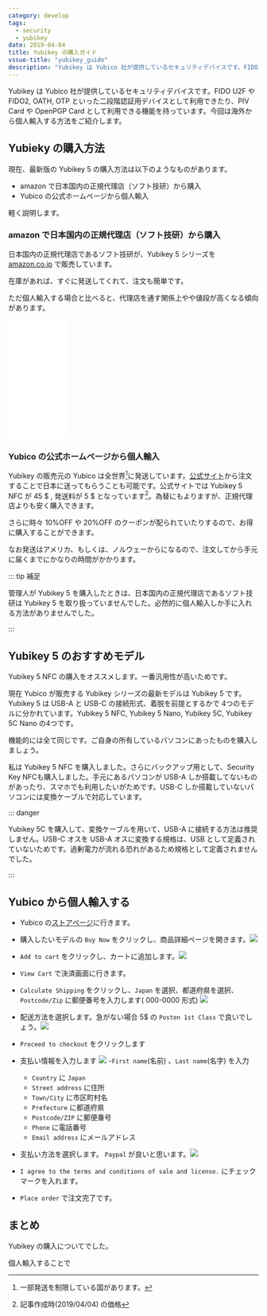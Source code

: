 ```yaml
---
category: develop
tags:
  - security
  - yubikey
date: 2019-04-04
title: Yubikey の購入ガイド
vssue-title: "yubikey_guide"
description: "Yubikey は Yubico 社が提供しているセキュリティデバイスです。FIDO U2F や FIDO2, OATH, OTP といった二段階認証用デバイスとして利用できたり、PIV Card や OpenPGP Card として利用できる機能を持っています。今回は海外から個人輸入する方法をご紹介します。"
---
```


Yubikey は Yubico 社が提供しているセキュリティデバイスです。FIDO U2F や FIDO2, OATH, OTP といった二段階認証用デバイスとして利用できたり、PIV Card や OpenPGP Card として利用できる機能を持っています。今回は海外から個人輸入する方法をご紹介します。

<!-- more -->

## Yubieky の購入方法

現在、最新版の Yubikey 5 の購入方法は以下のようなものがあります。

- amazon で日本国内の正規代理店（ソフト技研）から購入
- Yubico の公式ホームページから個人輸入

軽く説明します。

### amazon で日本国内の正規代理店（ソフト技研）から購入

日本国内の正規代理店であるソフト技研が、Yubikey 5 シリーズを [amazon.co.jp](https://amzn.to/2TUoBq2) で販売しています。

在庫があれば、すぐに発送してくれて、注文も簡単です。

ただ個人輸入する場合と比べると、代理店を通す関係上やや値段が高くなる傾向があります。

<iframe style="width:120px;height:240px;" marginwidth="0" marginheight="0" scrolling="no" frameborder="0" src="//rcm-fe.amazon-adsystem.com/e/cm?lt1=_blank&bc1=000000&IS2=1&bg1=FFFFFF&fc1=000000&lc1=0000FF&t=ouvill-22&language=ja_JP&o=9&p=8&l=as4&m=amazon&f=ifr&ref=as_ss_li_til&asins=B07HBD71HL&linkId=3c2ce9f59f94dc4aa308020054542017"></iframe>

### Yubico の公式ホームページから個人輸入

Yubikey の販売元の Yubico は全世界[^1]に発送しています。[公式サイト](<https://www.yubico.com/>)から注文することで日本に送ってもらうことも可能です。公式サイトでは Yubikey 5 NFC が 45 $ , 発送料が 5 $ となっています[^2]。為替にもよりますが、正規代理店よりも安く購入できます。

さらに時々 10%OFF や 20%OFF のクーポンが配られていたりするので、お得に購入することができます。

なお発送はアメリカ、もしくは、ノルウェーからになるので、注文してから手元に届くまでにかなりの時間がかかります。

[^1]: 一部発送を制限している国があります。
[^2]: 記事作成時(2019/04/04) の価格


::: tip 補足

管理人が Yubikey 5 を購入したときは、日本国内の正規代理店であるソフト技研は Yubikey 5 を取り扱っていませんでした。必然的に個人輸入しか手に入れる方法がありませんでした。

:::

## Yubikey 5 のおすすめモデル

Yubikey 5 NFC の購入をオススメします。一番汎用性が高いためです。

現在 Yubico が販売する Yubikey シリーズの最新モデルは Yubikey 5 です。 Yubikey 5 は USB-A と USB-C の接続形式、着脱を前提とするかで 4つのモデルに分かれています。Yubikey 5 NFC, Yubikey 5 Nano, Yubikey 5C, Yubikey 5C Nano の4つです。

機能的には全て同じです。ご自身の所有しているパソコンにあったものを購入しましょう。

私は Yubikey 5 NFC を購入しました。さらにバックアップ用として、Security Key NFCも購入しました。手元にあるパソコンが USB-A しか搭載してないものがあったり、スマホでも利用したいがためです。USB-C しか搭載していないパソコンには変換ケーブルで対応しています。

::: danger

Yubikey 5C を購入して、変換ケーブルを用いて、USB-A に接続する方法は推奨しません。USB-C オスを USB-A オスに変換する規格は、USB として定義されていないためです。過剰電力が流れる恐れがあるため規格として定義されませんでした。

:::

## Yubico から個人輸入する

- Yubico の[ストアページ](https://www.yubico.com/store/)に行きます。

- 購入したいモデルの `Buy Now` をクリックし、商品詳細ページを開きます。![](image/buy01.png)
- `Add to cart` をクリックし、カートに追加します。![](image/buy02.png)
- `View Cart` で決済画面に行きます。
- `Calculate Shipping` をクリックし、`Japan` を選択、都道府県を選択、`Postcode/Zip` に郵便番号を入力します( 000-0000 形式) ![](image/buy03.png)
- 配送方法を選択します。急がない場合 5$ の `Posten 1st Class` で良いでしょう。![](image/buy04.png)
- `Proceed to checkout` をクリックします
- 支払い情報を入力します ![](image/buy05.png)
    -`First name`(名前) 、`Last name`(名字) を入力
    - `Country` に `Japan`
    - `Street address` に住所
    - `Town/City` に市区町村名
    - `Prefecture` に都道府県
    - `Postcode/ZIP` に郵便番号
    - `Phone` に電話番号
    - `Email address` にメールアドレス
- 支払い方法を選択します。 `Paypal` が良いと思います。![](image/buy06.png)
- `I agree to the terms and conditions of sale and license.` にチェックマークを入れます。
- `Place order` で注文完了です。

## まとめ

Yubikey の購入についてでした。

個人輸入することで
